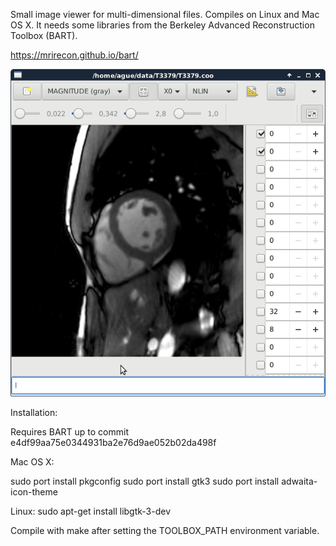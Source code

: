 

Small image viewer for multi-dimensional files. Compiles
on Linux and Mac OS X. It needs some libraries from
the Berkeley Advanced Reconstruction Toolbox (BART).

https://mrirecon.github.io/bart/

![viewer](viewer.png)


Installation:

Requires BART up to commit e4df99aa75e0344931ba2e76d9ae052b02da498f

Mac OS X:

sudo port install pkgconfig
sudo port install gtk3
sudo port install adwaita-icon-theme

Linux:
sudo apt-get install libgtk-3-dev



Compile with make after setting the TOOLBOX_PATH
environment variable.


